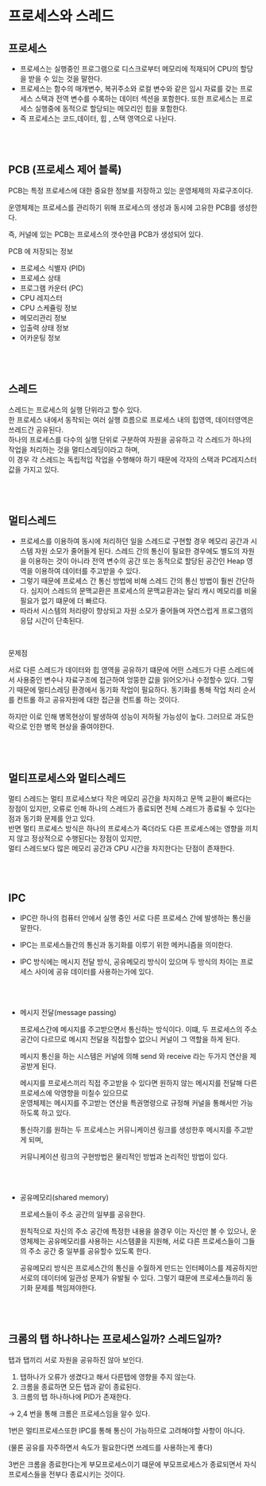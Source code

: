 # 프로세스와 스레드

## 프로세스

- 프로세스는 실행중인 프로그램으로 디스크로부터 메모리에 적재되어 CPU의 할당을 받을 수 있는 것을 말한다.
- 프로세스는 함수의 매개변수, 복귀주소와 로컬 변수와 같은 임시 자료를 갖는 프로세스 스택과 전역 변수를 수록하는 데이터 섹션을 포함한다. 또한 프로세스는 프로세스 실행중에 동적으로 할당되는 메모리인 힙을 포함한다.
- 즉 프로세스는 코드,데이터, 힙 , 스택 영역으로 나뉜다.

<br><br>

## PCB (프로세스 제어 블록)

PCB는 특정 프로세스에 대한 중요한 정보를 저장하고 있는 운영체제의 자료구조이다.

운영체제는 프로세스를 관리하기 위해 프로세스의 생성과 동시에 고유한 PCB를 생성한다.

즉, 커널에 있는 PCB는 프로세스의 갯수만큼 PCB가 생성되어 있다.

PCB 에 저장되는 정보 
* 프로세스 식별자 (PID)
* 프로세스 상태
* 프로그램 카운터 (PC)
* CPU 레지스터 
* CPU 스케쥴링 정보
* 메모리관리 정보
* 입출력 상태 정보
* 어카운팅 정보

<br><br>

## 스레드

스레드는 프로세스의 실행 단위라고 할수 있다.   
한 프로세스 내에서 동작되는 여러 실행 흐름으로 프로세스 내의 힙영역, 데이터영역은 쓰레드간 공유된다.   
하나의 프로세스를 다수의 실행 단위로 구분하여 자원을 공유하고 각 스레드가 하나의 작업을 처리하는 것을 멀티스레딩이라고 하며,   
이 경우 각 스레드는 독립적입 작업을 수행해야 하기 때문에 각자의 스택과 PC레지스터 값을 가지고 있다.  

<br><br>

## 멀티스레드

- 프로세스를 이용하여 동시에 처리하던 일을 스레드로 구현할 경우 메모리 공간과 시스템 자원 소모가 줄어들게 된다. 스레드 간의 통신이 필요한 경우에도 별도의 자원을 이용하는 것이 아니라 전역 변수의 공간 또는 동적으로 할당된 공간인 Heap 영역을 이용하여 데이터를 주고받을 수 있다.
- 그렇기 때문에 프로세스 간 통신 방법에 비해 스레드 간의 통신 방법이 훨씬 간단하다. 심지어 스레드의 문맥교환은 프로세스의 문맥교환과는 달리 캐시 메모리를 비울 필요가 없기 떄문에 더 빠르다.
- 따라서 시스템의 처리량이 향상되고 자원 소모가 줄어들며 자연스럽게 프로그램의 응답 시간이 단축된다.

<br>

문제점

서로 다른 스레드가 데이터와 힙 영역을 공유하기 떄문에 어떤 스레드가 다른 스레드에서 사용중인 변수나 자료구조에 접근하여 엉뚱한 값을 읽어오거나 수정할수 있다. 그렇기 때문에 멀티스레딩 환경에서 동기화 작업이 필요하다. 동기화를 통해 작업 처리 순서를 컨트롤 하고 공유자원에 대한 접근을 컨트롤 하는 것이다. 

하지만 이로 인해 병목현상이 발생하여 성능이 저하될 가능성이 높다. 그러므로 과도한 락으로 인한 병목 현상을 줄여야한다. 

<br><br>

## 멀티프로세스와 멀티스레드

멀티 스레드는 멀티 프로세스보다 작은 메모리 공간을 차지하고 문맥 교환이 빠르다는 장점이 있지만, 오류로 인해 하나의 스레드가 종료되면 전체 스레드가 종료될 수 있다는점과 동기화 문제를 안고 있다.  
반면 멀티 프로세스 방식은 하나의 프로세스가 죽더라도 다른 프로세스에는 영향을 끼치지 않고 정상적으로 수행된다는 장점이 있지만,  
멀티 스레드보다 많은 메모리 공간과 CPU 시간을 차지한다는 단점이 존재한다.

<br><br>

## IPC

* IPC란 하나의 컴퓨터 안에서 실행 중인 서로 다른 프로세스 간에 발생하는 통신을 말한다.

* IPC는 프로세스들간의 통신과 동기화를 이루기 위한 메커니즘을 의미한다.

* IPC 방식에는 메시지 전달 방식, 공유메모리 방식이 있으며 두 방식의 차이는 프로세스 사이에 공유 데이터를 사용하는가에 있다.

<br><br>

- 메시지 전달(message passing)

    프로세스간에 메시지를 주고받으면서 통신하는 방식이다. 이떄, 두 프로세스의 주소 공간이 다르므로 메시지 전달을 직접할수 없으니 커널이 그 역할을 하게 된다.

    메시지 통신을 하는 시스템은 커널에 의해 send 와 receive 라는 두가지 연산을 제공받게 된다.

    메시지를 프로세스끼리 직접 주고받을 수 있다면 원하지 않는 메시지를 전달해 다른 프로세스에 악영향을 미칠수 있으므로  
    운영체제는 메시지를 주고받는 연산을 특권명령으로 규정해 커널을 통해서만 가능하도록 하고 있다.

    통신하기를 원하는 두 프로세스는 커뮤니케이션 링크를 생성한후 메시지를 주고받게 되며,

    커뮤니케이션 링크의 구현방법은 물리적인 방법과 논리적인 방법이 있다.

<br><br>

- 공유메모리(shared memory)

    프로세스들이 주소 공간의 일부를 공유한다. 

    원칙적으로 자신의 주소 공간에 특정한 내용을 쓸경우 이는 자신만 볼 수 있으나, 운영체제는 공유메모리를 사용하는 시스템콜을 지원해, 서로 다른 프로세스들이 그들의 주소 공간 중 일부를 공유할수 있도록 한다.

    공유메모리 방식은 프로세스간의 통신을 수월하게 만드는 인터페이스를 제공하지만 서로의 데이터에 일관성 문제가 유발될 수 있다. 그렇기 떄문에 프로세스들끼리 동기화 문제를 책임져야한다.

<br><br>

## 크롬의 탭 하나하나는 프로세스일까? 스레드일까?

탭과 탭끼리 서로 자원을 공유하진 않아 보인다.

1. 탭하나가 오류가 생겼다고 해서 다른탭에 영향을 주지 않는다.
2. 크롬을 종료하면 모든 탭과 같이 종료된다.
3. 크롬의 탭 하나하나에 PID가 존재한다.

→ 2,4 번을 통해 크롬은 프로세스임을 알수 있다. 

1번은 멀티프로세스또한 IPC를 통해 통신이 가능하므로 고려해야할 사항이 아니다. 

(물론 공유를 자주하면서 속도가 필요한다면 쓰레드를 사용하는게 좋다)

3번은 크롬을 종료한다는게 부모프로세스이기 떄문에 부모프로세스가 종료되면서 자식프로세스들을 전부다 종료시키는 것이다.